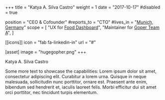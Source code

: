 +++
title = "Katya A. Silva Castro"
weight = 1
date = "2017-10-17"
#disabled = true

position = "CEO & Cofounder"
#reports_to = "CTO"
#lives_in = "[Munich, Germany](https://www.google.com/maps/place/Munich,+Germany/)"
scope = [
  "UX for [Food Dashboard](#)",
  "Maintainer for [Goper Team A](#)",
]

[[icons]]
  icon = "fab fa-linkedin-in"
  url = "#"

[asset]
  image = "hugegopher.png"
+++

Katya A. Silva Castro

Some more text to showcase the capabilities:
Lorem ipsum dolor sit amet, consectetur adipiscing elit.
Curabitur a lorem urna.
Quisque in neque malesuada, sollicitudin nunc porttitor, ornare est.
Praesent ante enim, bibendum sed hendrerit et, iaculis laoreet felis.
Morbi efficitur dui sit amet orci porttitor, nec tincidunt turpis elementum.